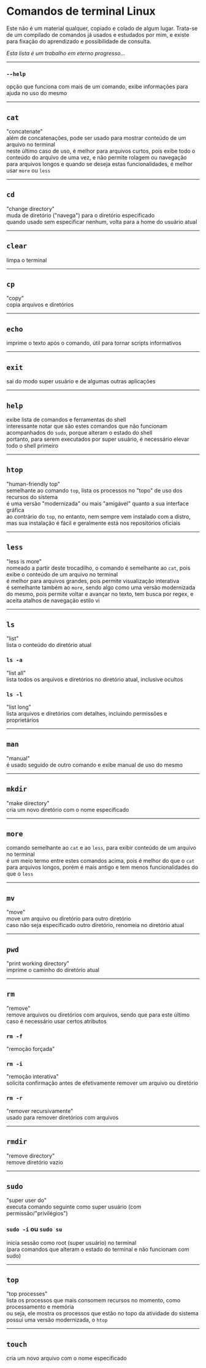# Comandos de terminal Linux

Este não é um material qualquer, copiado e colado de algum lugar. Trata-se de um compilado de comandos já usados e estudados por mim, e existe para fixação do aprendizado e possibilidade de consulta.

_Esta lista é um trabalho em eterno progresso..._

---

### `--help`  
opção que funciona com mais de um comando, exibe informações para ajuda no uso do mesmo

---

## `cat`  
"concatenate"  
além de concatenações, pode ser usado para mostrar conteúdo de um arquivo no terminal   
neste último caso de uso, é melhor para arquivos curtos, pois exibe todo o conteúdo do arquivo de uma vez, e não permite rolagem ou navegação    
para arquivos longos e quando se deseja estas funcionalidades, é melhor usar `more` ou `less`

---

## `cd`  
"change directory"  
muda de diretório ("navega") para o diretório especificado  
quando usado sem especificar nenhum, volta para a home do usuário atual

---

## `clear`  
limpa o terminal

---

## `cp`  
"copy"  
copia arquivos e diretórios

---

## `echo`  
imprime o texto após o comando, útil para tornar scripts informativos

---

## `exit`  
sai do modo super usuário e de algumas outras aplicações

---

## `help`  
exibe lista de comandos e ferramentas do shell  
interessante notar que são estes comandos que não funcionam acompanhados do `sudo`, porque alteram o estado do shell    
portanto, para serem executados por super usuário, é necessário elevar todo o shell primeiro

---

## `htop`
"human-friendly top"    
semelhante ao comando `top`, lista os processos no "topo" de uso dos recursos do sistema   
é uma versão "modernizada" ou mais "amigável" quanto a sua interface gráfica    
ao contrário do `top`, no entanto, nem sempre vem instalado com a distro, mas sua instalação é fácil e geralmente está nos repositórios oficiais 

---

## `less`
"less is more"  
nomeado a partir deste trocadilho, o comando é semelhante ao `cat`, pois exibe o conteúdo de um arquivo no terminal     
é melhor para arquivos grandes, pois permite visualização interativa    
é semelhante também ao `more`, sendo algo como uma versão modernizada do mesmo, pois permite voltar e avançar no texto, tem busca por regex, e aceita atalhos de navegação estilo vi

---

## `ls`  
"list"  
lista o conteúdo do diretório atual

### `ls -a`  
"list all"  
lista todos os arquivos e diretórios no diretório atual, inclusive ocultos

### `ls -l`  
"list long"  
lista arquivos e diretórios com detalhes, incluindo permissões e proprietários

---

## `man`  
"manual"  
é usado seguido de outro comando e exibe manual de uso do mesmo

---

## `mkdir`  
"make directory"  
cria um novo diretório com o nome especificado

---

## `more`
comando semelhante ao `cat` e ao `less`, para exibir conteúdo de um arquivo no terminal     
é um meio termo entre estes comandos acima, pois é melhor do que o `cat` para arquivos longos, porém é mais antigo e tem menos funcionalidades do que o `less`

---

## `mv`  
"move"  
move um arquivo ou diretório para outro diretório  
caso não seja especificado outro diretório, renomeia no diretório atual

---

## `pwd`  
"print working directory"  
imprime o caminho do diretório atual

---

## `rm`  
"remove"  
remove arquivos ou diretórios com arquivos, sendo que para este último caso é necessário usar certos atributos

### `rm -f`  
"remoção forçada"

### `rm -i`  
"remoção interativa"  
solicita confirmação antes de efetivamente remover um arquivo ou diretório

### `rm -r`  
"remover recursivamente"  
usado para remover diretórios com arquivos

---

## `rmdir`  
"remove directory"  
remove diretório vazio

---

## `sudo`  
"super user do"  
executa comando seguinte como super usuário (com permissão/"privilégios")

### `sudo -i` ou `sudo su`  
inicia sessão como root (super usuário) no terminal  
(para comandos que alteram o estado do terminal e não funcionam com sudo)

---

## `top`
"top processes"     
lista os processos que mais consomem recursos no momento, como processamento e memória  
ou seja, ele mostra os processos que estão no topo da atividade do sistema  
possui uma versão modernizada, o `htop`

---

## `touch`  
cria um novo arquivo com o nome especificado
